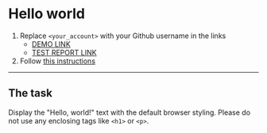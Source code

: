 # Hello world
1. Replace `<your_account>` with your Github username in the links
    - [DEMO LINK](https://putsan.github.io/layout_hello-world/) <br>
    - [TEST REPORT LINK](https://putsan.github.io/layout_hello-world/report/html_report/)
2. Follow [this instructions](https://mate-academy.github.io/layout_task-guideline/)
___

## The task
Display the "Hello, world!" text with the default browser styling. Please do not
use any enclosing tags like `<h1>` or `<p>`.
